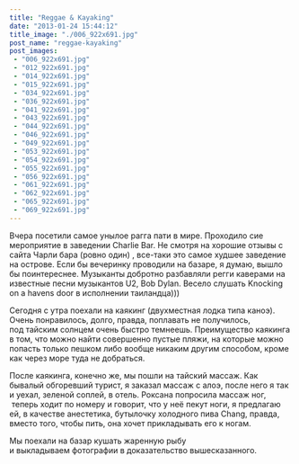 ```yaml
---
title: "Reggae & Kayaking"
date: "2013-01-24 15:44:12"
title_image: "./006_922x691.jpg"
post_name: "reggae-kayaking"
post_images: 
 - "006_922x691.jpg"
 - "012_922x691.jpg"
 - "014_922x691.jpg"
 - "015_922x691.jpg"
 - "034_922x691.jpg"
 - "036_922x691.jpg"
 - "041_922x691.jpg"
 - "043_922x691.jpg"
 - "044_922x691.jpg"
 - "046_922x691.jpg"
 - "049_922x691.jpg"
 - "053_922x691.jpg"
 - "054_922x691.jpg"
 - "055_922x691.jpg"
 - "056_922x691.jpg"
 - "061_922x691.jpg"
 - "062_922x691.jpg"
 - "065_922x691.jpg"
 - "069_922x691.jpg"
---
```


Вчера посетили самое унылое рагга пати в мире. Проходило сие мероприятие в заведении Charlie Bar. Не смотря на хорошие отзывы с сайта Чарли бара (ровно один) , все-таки это самое худшее заведение на острове. Если бы вечеринку проводили на базаре, я думаю, вышло бы поинтереснее. Музыканты добротно разбавляли регги каверами на известные песни музыкантов U2, Bob Dylan. Весело слушать Knocking on a havens door в исполнении таиландца)))

Сегодня с утра поехали на каякинг (двухместная лодка типа каноэ). Очень понравилось, долго, правда, поплавать не получилось, под тайским солнцем очень быстро темнеешь. Преимущество каякинга в том, что можно найти совершенно пустые пляжи, на которые можно попасть только пешком либо вообще никаким другим способом, кроме как через море туда не добраться.

После каякинга, конечно же, мы пошли на тайский массаж. Как бывалый обгоревший турист, я заказал массаж с алоэ, после него я так и уехал, зеленой соплей, в отель. Роксана попросила массаж ног,  теперь ходит по номеру и говорит, что у неё пекут ноги, я предлагаю ей, в качестве анестетика, бутылочку холодного пива Chang, правда, вместо того, чтобы пить, она хочет прикладывать его к ногам.

Мы поехали на базар кушать жаренную рыбу и выкладываем фотографии в доказательство вышесказанного.
